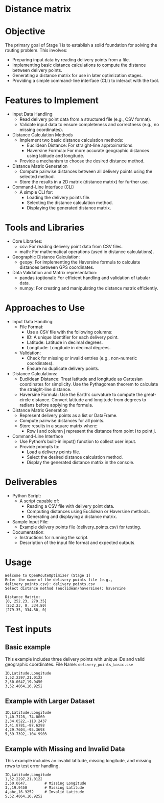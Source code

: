 # Distance matrix

# Objective

The primary goal of Stage 1 is to establish a solid foundation for solving the routing problem. This involves:

* Preparing input data by reading delivery points from a file.
* Implementing basic distance calculations to compute the distance between delivery points.
* Generating a distance matrix for use in later optimization stages.
* Providing a simple command-line interface (CLI) to interact with the tool.

# Features to Implement

* Input Data Handling
    * Read delivery point data from a structured file (e.g., CSV format).
    * Validate input data to ensure completeness and correctness (e.g., no missing coordinates).
* Distance Calculation Methods
    * Implement two basic distance calculation methods:
        * Euclidean Distance: For straight-line approximations.
        * Haversine Formula: For more accurate geographic distances using latitude and longitude.
    * Provide a mechanism to choose the desired distance method.
* Distance Matrix Generation
    * Compute pairwise distances between all delivery points using the selected method.
    * Store the results in a 2D matrix (distance matrix) for further use.
* Command-Line Interface (CLI)
    * A simple CLI for:
        * Loading the delivery points file.
        * Selecting the distance calculation method.
        * Displaying the generated distance matrix.

# Tools and Libraries

* Core Libraries:
    * csv: For reading delivery point data from CSV files.
    * math: For mathematical operations (used in distance calculations).
* Geographic Distance Calculation:
    * geopy: For implementing the Haversine formula to calculate distances between GPS coordinates.
* Data Validation and Matrix representation:
    * pandas (optional): For efficient handling and validation of tabular data.
    * numpy: For creating and manipulating the distance matrix efficiently.

# Approaches to Use

* Input Data Handling
    * File Format:
        * Use a CSV file with the following columns:
        * ID: A unique identifier for each delivery point.
        * Latitude: Latitude in decimal degrees.
        * Longitude: Longitude in decimal degrees.
    * Validation:
        * Check for missing or invalid entries (e.g., non-numeric coordinates).
        * Ensure no duplicate delivery points.
* Distance Calculations:
    * Euclidean Distance: Treat latitude and longitude as Cartesian coordinates for simplicity.
      Use the Pythagorean theorem to calculate the straight-line distance.
    * Haversine Formula: Use the Earth’s curvature to compute the great-circle distance.
      Convert latitude and longitude from degrees to radians before applying the formula.
* Distance Matrix Generation
    * Represent delivery points as a list or DataFrame.
    * Compute pairwise distances for all points.
    * Store results in a square matrix where:
        * Row i and column j represent the distance from point i to point j.
* Command-Line Interface
    * Use Python’s built-in input() function to collect user input.
    * Provide prompts to:
        * Load a delivery points file.
        * Select the desired distance calculation method.
        * Display the generated distance matrix in the console.

# Deliverables

* Python Script:
    * A script capable of:
        * Reading a CSV file with delivery point data.
        * Computing distances using Euclidean or Haversine methods.
        * Generating and displaying a distance matrix.
* Sample Input File:
    * Example delivery points file (delivery_points.csv) for testing.
* Documentation:
    * Instructions for running the script.
    * Description of the input file format and expected outputs.

# Usage

```
Welcome to OpenRouteOptimizer (Stage 1)
Enter the name of the delivery points file (e.g., delivery_points.csv): delivery_points.csv
Select distance method (euclidean/haversine): haversine

Distance Matrix:
[0, 252.23, 279.35]
[252.23, 0, 334.80]
[279.35, 334.80, 0]
```

# Test inputs

## Basic example

This example includes three delivery points with unique IDs and valid geographic coordinates.
File Name: `delivery_points_basic.csv`

```
ID,Latitude,Longitude
1,52.2297,21.0122
2,50.0647,19.9450
3,52.4064,16.9252
```

## Example with Larger Dataset

```
ID,Latitude,Longitude
1,40.7128,-74.0060
2,34.0522,-118.2437
3,41.8781,-87.6298
4,29.7604,-95.3698
5,39.7392,-104.9903
```

## Example with Missing and Invalid Data

This example includes an invalid latitude, missing longitude, and missing rows to test error handling.

```
ID,Latitude,Longitude
1,52.2297,21.0122
2,50.0647,        # Missing Longitude
3,,19.9450        # Missing Latitude
4,abc,16.9252     # Invalid Latitude
5,52.4064,16.9252
```